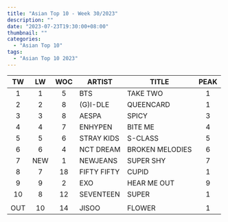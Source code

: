 ```yaml
---
title: "Asian Top 10 - Week 30/2023"
description: ""
date: "2023-07-23T19:30:00+08:00"
thumbnail: ""
categories:
  - "Asian Top 10"
tags:
  - "Asian Top 10 2023"
---
```

<!--more-->
|TW|LW|WOC|ARTIST|TITLE|PEAK|
|:---:|:---:|:---:|---|---|:---:|
|1|1|5|BTS|TAKE TWO|1|
|2|2|8|(G)I-DLE|QUEENCARD|1|
|3|3|8|AESPA|SPICY|3|
|4|4|7|ENHYPEN|BITE ME|4|
|5|5|6|STRAY KIDS|S-CLASS|5|
|6|6|4|NCT DREAM|BROKEN MELODIES|6|
|7|NEW|1|NEWJEANS|SUPER SHY|7|
|8|7|18|FIFTY FIFTY|CUPID|1|
|9|9|2|EXO|HEAR ME OUT|9|
|10|8|12|SEVENTEEN|SUPER|1|
| | | | | | |
|OUT|10|14|JISOO|FLOWER|1|
